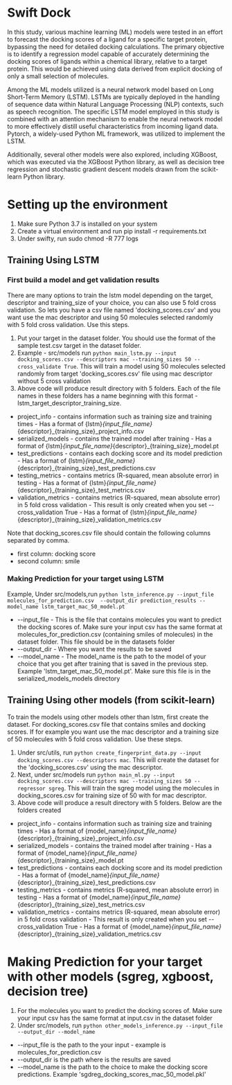 # Swift Dock


In this study, various machine learning (ML) models were tested in an effort to forecast the docking scores of a ligand for a specific target protein, bypassing the need for detailed docking calculations. The primary objective is to identify a regression model capable of accurately determining the docking scores of ligands within a chemical library, relative to a target protein. This would be achieved using data derived from explicit docking of only a small selection of molecules.

Among the ML models utilized is a neural network model based on Long Short-Term Memory (LSTM). LSTMs are typically deployed in the handling of sequence data within Natural Language Processing (NLP) contexts, such as speech recognition. The specific LSTM model employed in this study is combined with an attention mechanism to enable the neural network model to more effectively distill useful characteristics from incoming ligand data. Pytorch, a widely-used Python ML framework, was utilized to implement the LSTM.

Additionally, several other models were also explored, including XGBoost, which was executed via the XGBoost Python library, as well as decision tree regression and stochastic gradient descent models drawn from the scikit-learn Python library.


# Setting up the environment

1. Make sure Python 3.7 is installed on your system
2. Create a virtual environment and run  pip install -r requirements.txt
3. Under swifty, run sudo chmod -R 777 logs
## Training Using LSTM
### First build a model and get validation results 
 There are many options to train the lstm model depending on the target, descriptor and training_size of your choice, you can also use 5 fold cross validation. So lets you have a csv file named 'docking_scores.csv' and you want use the mac descriptor and using 50 molecules selected randomly with 5 fold cross validation. Use this steps.
1. Put your target in the dataset folder. You should use the format of the sample test.csv target in the dataset folder.
2. Example -  src/models run `python main_lstm.py --input docking_scores.csv --descriptors mac --training_sizes 50 --cross_validate True`. This will train a model using 50 molecules selected randomly from target 'docking_scores.csv' file using mac descriptor without 5 cross validation
3. Above code will produce result directory with 5 folders. Each of the file names in these folders has a name beginning with this format - lstm_target_descriptor_training_size.
- project_info - contains information such as training size and training times - Has a format of {lstm}_{input_file_name}_{descriptor}_{training_size}_project_info.csv
- serialized_models - contains the trained model after training -  Has a format of {lstm}_{input_file_name}_{descriptor}_{training_size}_model.pt
- test_predictions - contains each docking score and its model prediction - Has a format of {lstm}_{input_file_name}_{descriptor}_{training_size}_test_predictions.csv
- testing_metrics - contains metrics (R-squared, mean absolute error) in testing - Has a format of {lstm}_{input_file_name}_{descriptor}_{training_size}_test_metrics.csv
- validation_metrics - contains metrics (R-squared, mean absolute error) in 5 fold cross validation - This result is only created when you set -- cross_validation True  - Has a format of {lstm}_{input_file_name}_{descriptor}_{training_size}_validation_metrics.csv

Note that docking_scores.csv file should contain the following columns separated by comma.
- first column: docking score
- second column: smile


### Making Prediction for your target using LSTM 
Example, Under src/models,run `python lstm_inference.py --input_file molecules_for_prediction.csv  --output_dir prediction_results --model_name lstm_target_mac_50_model.pt`
  -  --input_file - This is the file that contains molecules you want to predict the docking scores of. Make sure your input csv has the same format at molecules_for_prediction.csv (containing smiles of molecules) in the dataset folder. This file should be in the datasets folder
  -  --output_dir - Where you want the results to be saved
  -  --model_name - The model_name is the path to the model of your choice that you get after training that is saved in the previous step. Example 'lstm_target_mac_50_model.pt'. Make sure this file is in the serialized_models_models directory


## Training Using other models (from scikit-learn)
To train the models using other models other than lstm, first create the dataset. For docking_scores.csv file that contains smiles and docking scores. If for example you want use the mac descriptor and a training size of 50 molecules with 5 fold cross validation. Use these steps.
1. Under src/utils, run `python create_fingerprint_data.py --input docking_scores.csv --descriptors mac`. This will create the dataset for the 'docking_scores.csv' using the mac descriptor.
2. Next, under src/models run `python main_ml.py --input docking_scores.csv --descriptors mac --training_sizes 50 --regressor sgreg`. This will train the sgreg model using the molecules in docking_scores.csv for training size of 50 with for mac descriptor.
3. Above code will produce a result directory with 5 folders. Below are the folders created
- project_info - contains information such as training size and training times - Has a format of {model_name}_{input_file_name}_{descriptor}_{training_size}_project_info.csv
- serialized_models - contains the trained model after training -  Has a format of {model_name}_{input_file_name}_{descriptor}_{training_size}_model.pt
- test_predictions - contains each docking score and its model prediction - Has a format of {model_name}_{input_file_name}_{descriptor}_{training_size}_test_predictions.csv
- testing_metrics - contains metrics (R-squared, mean absolute error) in testing - Has a format of {model_name}_{input_file_name}_{descriptor}_{training_size}_test_metrics.csv
- validation_metrics - contains metrics (R-squared, mean absolute error) in 5 fold cross validation - This result is only created when you set -- cross_validation True  - Has a format of {model_name}_{input_file_name}_{descriptor}_{training_size}_validation_metrics.csv

# Making Prediction for your target with other models (sgreg, xgboost, decision tree)
1. For the molecules you want to predict the docking scores of. Make sure your input csv has the same format at input.csv in the dataset folder
2. Under src/models, run `python other_models_inference.py --input_file --output_dir --model_name`
- --input_file is the path to the your input -  example is molecules_for_prediction.csv
- --output_dir is the path where is the results are saved
- --model_name is the path to the choice to make the docking score predictions. Example 'sgdreg_docking_scores_mac_50_model.pkl'
